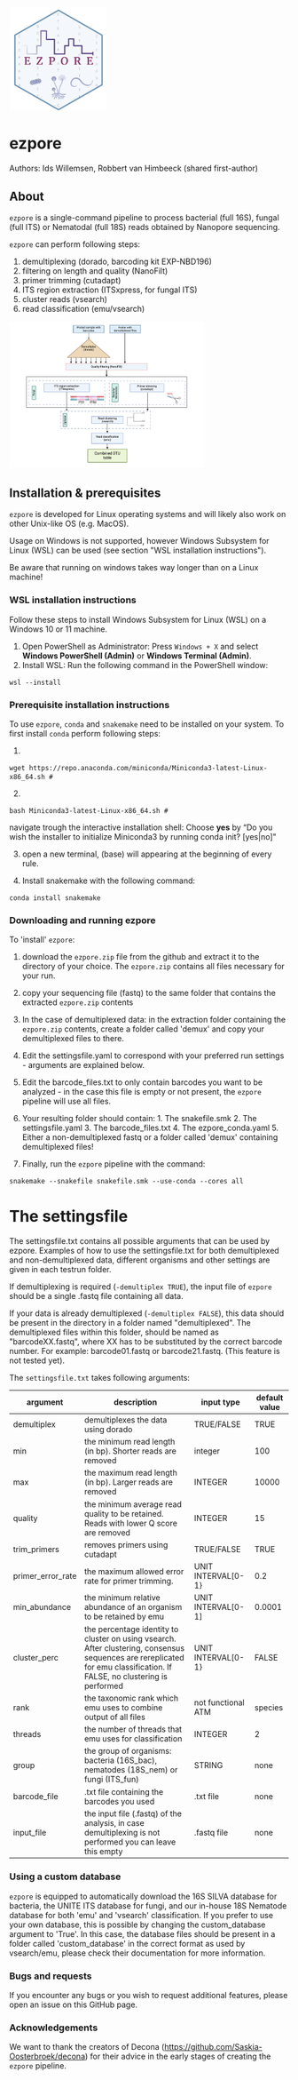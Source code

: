 <img src="ezpore.png" alt="image info" width="35%">

# ezpore

Authors: Ids Willemsen, Robbert van Himbeeck (shared first-author)

## About

`ezpore` is a single-command pipeline to process bacterial (full 16S), fungal (full ITS) or Nematodal (full 18S) reads obtained by Nanopore sequencing.

`ezpore` can perform following steps:

1) demultiplexing (dorado, barcoding kit EXP-NBD196)
2) filtering on length and quality (NanoFilt)
3) primer trimming (cutadapt)
4) ITS region extraction (ITSxpress, for fungal ITS)
5) cluster reads (vsearch)
6) read classification (emu/vsearch)

<img src="ezpore_Diagram.png" alt="image info" width="70%">

## Installation & prerequisites

`ezpore` is developed for Linux operating systems and will likely also work on other Unix-like OS (e.g. MacOS). 

Usage on Windows is not supported, however Windows Subsystem for Linux (WSL) can be used (see section "WSL installation instructions").

Be aware that running on windows takes way longer than on a Linux machine!

### WSL installation instructions

Follow these steps to install Windows Subsystem for Linux (WSL) on a Windows 10 or 11 machine.

1) Open PowerShell as Administrator: Press `Windows + X` and select **Windows PowerShell (Admin)** or **Windows Terminal (Admin)**.
2) Install WSL: Run the following command in the PowerShell window:
```
wsl --install
```

### Prerequisite installation instructions

To use `ezpore`, `conda` and `snakemake` need to be installed on your system. To first install `conda` perform following steps:

1) 
```
wget https://repo.anaconda.com/miniconda/Miniconda3-latest-Linux-x86_64.sh #
```
2)
```
bash Miniconda3-latest-Linux-x86_64.sh #
```
navigate trough the interactive installation shell: Choose **yes** by “Do you wish the installer to initialize Miniconda3 by running conda init? [yes|no]" 
   
3) open a new terminal, (base) will appearing at the beginning of every rule.

4) Install snakemake with the following command:
```
conda install snakemake
```


### Downloading and running ezpore
To 'install' `ezpore`:

1) download the `ezpore.zip` file from the github and extract it to the directory of your choice. The `ezpore.zip` contains all files necessary for your run.
2) copy your sequencing file (fastq) to the same folder that contains the extracted `ezpore.zip` contents
3) In the case of demultiplexed data: in the extraction folder containing the `ezpore.zip` contents, create a folder called 'demux' and copy your demultiplexed files to there.
4) Edit the settingsfile.yaml to correspond with your preferred run settings - arguments are explained below.
5) Edit the barcode_files.txt to only contain barcodes you want to be analyzed - in the case this file is empty or not present, the `ezpore` pipeline will use all files.

6) Your resulting folder should contain: 1. The snakefile.smk 2. The settingsfile.yaml 3. The barcode_files.txt 4. The ezpore_conda.yaml 5. Either a non-demultiplexed fastq or a folder called 'demux' containing demultiplexed files!
7) Finally, run the `ezpore` pipeline with the command:

```
snakemake --snakefile snakefile.smk --use-conda --cores all  
```

# The settingsfile

The settingsfile.txt contains all possible arguments that can be used by ezpore. Examples of how to use the settingsfile.txt for both demultiplexed and non-demultiplexed data, different organisms and other settings are given in each testrun folder. 

If demultiplexing is required (`-demultiplex TRUE`), the input file of `ezpore` should be a single .fastq file containing all data.

If your data is already demultiplexed (`-demultiplex FALSE`), this data should be present in the directory in a folder named "demultiplexed". 
The demultiplexed files within this folder, should be named as "barcodeXX.fastq", where XX has to be substituted by the correct barcode number. For example: barcode01.fastq or barcode21.fastq. (This feature is not tested yet). 

The `settingsfile.txt` takes following arguments:

| argument | description | input type | default value |
| -------- | ----------- | ------------  | ------------- |
|demultiplex | demultiplexes the data using dorado | TRUE/FALSE | TRUE |
|min | the minimum read length (in bp). Shorter reads are removed | integer | 100 | 
|max |the maximum read length (in bp). Larger reads are removed | INTEGER | 10000 |
|quality | the minimum average read quality to be retained. Reads with lower Q score are removed | INTEGER | 15 |
|trim_primers | removes primers using cutadapt | TRUE/FALSE | TRUE |
|primer_error_rate | the maximum allowed error rate for primer trimming. | UNIT INTERVAL[0-1} | 0.2 |  
|min_abundance | the minimum relative abundance of an organism to be retained by emu | UNIT INTERVAL[0-1] | 0.0001 |
|cluster_perc | the percentage identity to cluster on using vsearch. After clustering, consensus sequences are rereplicated for emu classification. If FALSE, no clustering is performed | UNIT INTERVAL[0-1} | FALSE |
|rank | the taxonomic rank which emu uses to combine output of all files | not functional ATM | species | 
|threads | the number of threads that emu uses for classification | INTEGER | 2 |
|group | the group of organisms: bacteria (16S_bac), nematodes (18S_nem) or fungi (ITS_fun) | STRING | none |
|barcode_file | .txt file containing the barcodes you used | .txt file | none |
|input_file | the input file (.fastq) of the analysis, in case demultiplexing is not performed you can leave this empty | .fastq file | none | 

### Using a custom database
`ezpore` is equipped to automatically download the 16S SILVA database for bacteria, the UNITE ITS database for fungi, and our in-house 18S Nematode database for both 'emu' and 'vsearch' classification. If you prefer to use your own database, this is possible by changing the custom_database argument to 'True'. In this case, the database files should be present in a folder called 'custom_database' in the correct format as used by vsearch/emu, please check their documentation for more information. 

### Bugs and requests
If you encounter any bugs or you wish to request additional features, please open an issue on this GitHub page.

### Acknowledgements
We want to thank the creators of Decona (https://github.com/Saskia-Oosterbroek/decona) for their advice in the early stages of creating the `ezpore` pipeline.
